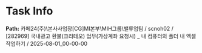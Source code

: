 # Task Info

**Path:** 카페24(주)\본사사업장\[CG]MI본부\MIH그룹\밸류업팀 / scnoh02 / [282969] 국내광고 환불(크리테오) 업무(가상계좌 요청시) _ 내 컴퓨터의 폴더 내 엑셀 작업하기 / 2025-08-01_00-00-00

